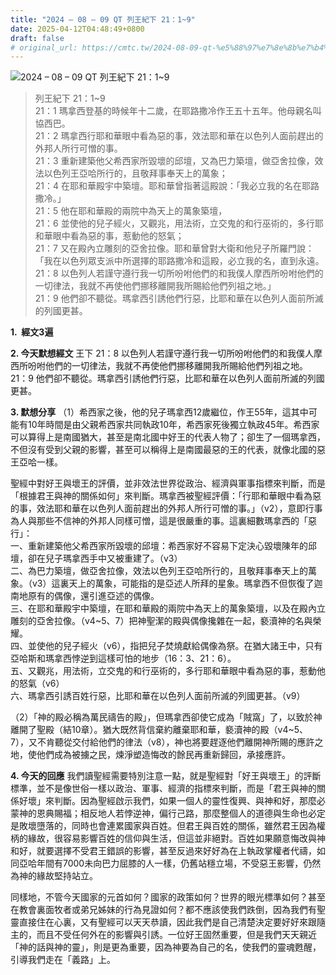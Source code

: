 ```yaml
---
title: "2024 – 08 – 09 QT 列王紀下 21：1~9"
date: 2025-04-12T04:48:49+0800
draft: false
# original_url: https://cmtc.tw/2024-08-09-qt-%e5%88%97%e7%8e%8b%e7%b4%80%e4%b8%8b-21%ef%bc%9a19
---
```


![2024 – 08 – 09 QT 列王紀下 21：1\~9](/images/qt.jpg  "2024 – 08 – 09 QT 列王紀下 21：1\~9")

> 列王紀下 21：1\~9  
> 21：1 瑪拿西登基的時候年十二歲，在耶路撒冷作王五十五年。他母親名叫協西巴。  
> 21：2 瑪拿西行耶和華眼中看為惡的事，效法耶和華在以色列人面前趕出的外邦人所行可憎的事。  
> 21：3 重新建築他父希西家所毀壞的邱壇，又為巴力築壇，做亞舍拉像，效法以色列王亞哈所行的，且敬拜事奉天上的萬象；  
> 21：4 在耶和華殿宇中築壇。耶和華曾指著這殿說：「我必立我的名在耶路撒冷。」  
> 21：5 他在耶和華殿的兩院中為天上的萬象築壇，  
> 21：6 並使他的兒子經火，又觀兆，用法術，立交鬼的和行巫術的，多行耶和華眼中看為惡的事，惹動他的怒氣；  
> 21：7 又在殿內立雕刻的亞舍拉像。耶和華曾對大衛和他兒子所羅門說：「我在以色列眾支派中所選擇的耶路撒冷和這殿，必立我的名，直到永遠。  
> 21：8 以色列人若謹守遵行我一切所吩咐他們的和我僕人摩西所吩咐他們的一切律法，我就不再使他們挪移離開我所賜給他們列祖之地。」  
> 21：9 他們卻不聽從。瑪拿西引誘他們行惡，比耶和華在以色列人面前所滅的列國更甚。

**1.  經文3遍**

**2. 今天默想經文**
王下 21：8 以色列人若謹守遵行我一切所吩咐他們的和我僕人摩西所吩咐他們的一切律法，我就不再使他們挪移離開我所賜給他們列祖之地。  
21：9 他們卻不聽從。瑪拿西引誘他們行惡，比耶和華在以色列人面前所滅的列國更甚。

**3. 默想分享**
（1）希西家之後，他的兒子瑪拿西12歲繼位，作王55年，這其中可能有10年時間是由父親希西家共同執政10年，希西家死後獨立執政45年。希西家可以算得上是南國猶大，甚至是南北國中好王的代表人物了；卻生了一個瑪拿西，不但沒有受到父親的影響，甚至可以稱得上是南國最惡的王的代表，就像北國的惡王亞哈一樣。

聖經中對好王與壞王的評價，並非效法世界從政治、經濟與軍事指標來判斷，而是「根據君王與神的關係如何」來判斷。瑪拿西被聖經評價：「行耶和華眼中看為惡的事，效法耶和華在以色列人面前趕出的外邦人所行可憎的事。」（v2），意即行事為人與那些不信神的外邦人同樣可憎，這是很嚴重的事。這裏細數瑪拿西的「惡行」：  
一、重新建築他父希西家所毀壞的邱壇：希西家好不容易下定決心毀壞陳年的邱壇，卻在兒子瑪拿西手中又被重建了。（v3）  
二、為巴力築壇，做亞舍拉像，效法以色列王亞哈所行的，且敬拜事奉天上的萬象。（v3）這裏天上的萬象，可能指的是亞述人所拜的星象。瑪拿西不但恢復了迦南地原有的偶像，還引進亞述的偶像。  
三、在耶和華殿宇中築壇，在耶和華殿的兩院中為天上的萬象築壇，以及在殿內立雕刻的亞舍拉像。（v4\~5、7）把神聖潔的殿與偶像攙雜在一起，褻瀆神的名與榮耀。  
四、並使他的兒子經火（v6），指把兒子焚燒獻給偶像為祭。在猶大諸王中，只有亞哈斯和瑪拿西悖逆到這樣可怕的地步（16：3、21：6）。  
五、又觀兆，用法術，立交鬼的和行巫術的，多行耶和華眼中看為惡的事，惹動他的怒氣（v6）  
六、瑪拿西引誘百姓行惡，比耶和華在以色列人面前所滅的列國更甚。（v9）

（2）「神的殿必稱為萬民禱告的殿」，但瑪拿西卻使它成為「賊窩」了，以致於神離開了聖殿（結10章）。猶大既然背信棄約離棄耶和華，褻瀆神的殿（v4\~5、7），又不肯聽從交付給他們的律法（v8），神也將要趕逐他們離開神所賜的應許之地，使他們成為被擄之民，煉淨塑造悔改的餘民再重新歸回，承接應許。

**4. 今天的回應**
我們讀聖經需要特別注意一點，就是聖經對「好王與壞王」的評斷標準，並不是像世俗一樣以政治、軍事、經濟的指標來判斷，而是「君王與神的關係好壞」來判斷。因為聖經啟示我們，如果一個人的靈性復興、與神和好，那麼必蒙神的恩典賜福；相反地人若悖逆神，偏行己路，那麼整個人的道德與生命也必定是敗壞墮落的，同時也會連累國家與百姓。但君王與百姓的關係，雖然君王因為權柄的緣故，很容易影響百姓的信仰與生活，但這並非絕對。百姓如果願意悔改與神和好，就要選擇不受君王錯誤的影響，甚至反過來好好為在上執政掌權者代禱，如同亞哈年間有7000未向巴力屈膝的人一樣，仍舊站穩立場，不受惡王影響，仍然為神的緣故堅持站立。

同樣地，不管今天國家的元首如何？國家的政策如何？世界的眼光標準如何？甚至在教會裏面牧者或弟兄姊妹的行為見證如何？都不應該使我們跌倒，因為我們有聖靈直接住在心裏，又有聖經可以天天恭讀，因此我們是自己清楚決定要好好來跟隨主的，而且不受任何外在的影響與引誘。一位好王固然重要，但是我們天天親近「神的話與神的靈」，則是更為重要，因為神要為自己的名，使我們的靈魂甦醒，引導我們走在「義路」上。
